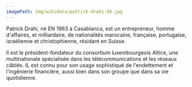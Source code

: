 ```yaml
---
imagePath: img/wikidata/patrick-drahi-56.jpg
---
```


Patrick Drahi, né EN 1963 à Casablanca, est un entrepreneur, homme d'affaires, et milliardaire, de nationalités marocaine, française, portugaise, israélienne et christophienne, résidant en Suisse.

Il est le président-fondateur du consortium luxembourgeois Altice, une multinationale spécialisée dans les télécommunications et les réseaux câblés. IL est connu pour son usage sophistiqué de l'endettement et l'ingénierie financière, aussi bien dans son groupe que dans sa vie quotidienne.
